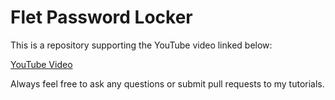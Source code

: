 # Flet Password Locker

This is a repository supporting the YouTube video linked below:

[YouTube Video](https://www.youtube.com/watch?v=Apxe4kAPIpQ)

Always feel free to ask any questions or submit pull requests to my tutorials. 
